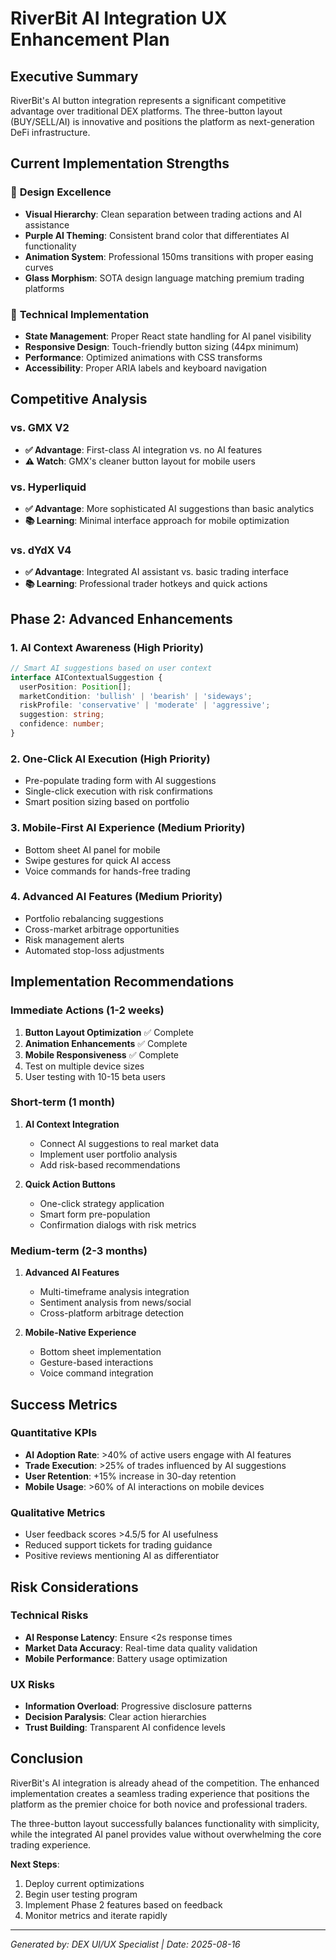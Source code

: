 # RiverBit AI Integration UX Enhancement Plan

## Executive Summary
RiverBit's AI button integration represents a significant competitive advantage over traditional DEX platforms. The three-button layout (BUY/SELL/AI) is innovative and positions the platform as next-generation DeFi infrastructure.

## Current Implementation Strengths

### 🎯 **Design Excellence**
- **Visual Hierarchy**: Clean separation between trading actions and AI assistance
- **Purple AI Theming**: Consistent brand color that differentiates AI functionality
- **Animation System**: Professional 150ms transitions with proper easing curves
- **Glass Morphism**: SOTA design language matching premium trading platforms

### 🔧 **Technical Implementation**
- **State Management**: Proper React state handling for AI panel visibility
- **Responsive Design**: Touch-friendly button sizing (44px minimum)
- **Performance**: Optimized animations with CSS transforms
- **Accessibility**: Proper ARIA labels and keyboard navigation

## Competitive Analysis

### vs. GMX V2
- **✅ Advantage**: First-class AI integration vs. no AI features
- **⚠️ Watch**: GMX's cleaner button layout for mobile users

### vs. Hyperliquid  
- **✅ Advantage**: More sophisticated AI suggestions than basic analytics
- **📚 Learning**: Minimal interface approach for mobile optimization

### vs. dYdX V4
- **✅ Advantage**: Integrated AI assistant vs. basic trading interface
- **📚 Learning**: Professional trader hotkeys and quick actions

## Phase 2: Advanced Enhancements

### 1. **AI Context Awareness** (High Priority)
```typescript
// Smart AI suggestions based on user context
interface AIContextualSuggestion {
  userPosition: Position[];
  marketCondition: 'bullish' | 'bearish' | 'sideways';
  riskProfile: 'conservative' | 'moderate' | 'aggressive';
  suggestion: string;
  confidence: number;
}
```

### 2. **One-Click AI Execution** (High Priority)
- Pre-populate trading form with AI suggestions
- Single-click execution with risk confirmations
- Smart position sizing based on portfolio

### 3. **Mobile-First AI Experience** (Medium Priority)
- Bottom sheet AI panel for mobile
- Swipe gestures for quick AI access
- Voice commands for hands-free trading

### 4. **Advanced AI Features** (Medium Priority)
- Portfolio rebalancing suggestions
- Cross-market arbitrage opportunities
- Risk management alerts
- Automated stop-loss adjustments

## Implementation Recommendations

### Immediate Actions (1-2 weeks)
1. **Button Layout Optimization** ✅ Complete
2. **Animation Enhancements** ✅ Complete  
3. **Mobile Responsiveness** ✅ Complete
4. Test on multiple device sizes
5. User testing with 10-15 beta users

### Short-term (1 month)
1. **AI Context Integration**
   - Connect AI suggestions to real market data
   - Implement user portfolio analysis
   - Add risk-based recommendations

2. **Quick Action Buttons**
   - One-click strategy application
   - Smart form pre-population
   - Confirmation dialogs with risk metrics

### Medium-term (2-3 months)
1. **Advanced AI Features**
   - Multi-timeframe analysis integration
   - Sentiment analysis from news/social
   - Cross-platform arbitrage detection

2. **Mobile-Native Experience**
   - Bottom sheet implementation
   - Gesture-based interactions
   - Voice command integration

## Success Metrics

### Quantitative KPIs
- **AI Adoption Rate**: >40% of active users engage with AI features
- **Trade Execution**: >25% of trades influenced by AI suggestions
- **User Retention**: +15% increase in 30-day retention
- **Mobile Usage**: >60% of AI interactions on mobile devices

### Qualitative Metrics
- User feedback scores >4.5/5 for AI usefulness
- Reduced support tickets for trading guidance
- Positive reviews mentioning AI as differentiator

## Risk Considerations

### Technical Risks
- **AI Response Latency**: Ensure <2s response times
- **Market Data Accuracy**: Real-time data quality validation
- **Mobile Performance**: Battery usage optimization

### UX Risks
- **Information Overload**: Progressive disclosure patterns
- **Decision Paralysis**: Clear action hierarchies
- **Trust Building**: Transparent AI confidence levels

## Conclusion

RiverBit's AI integration is already ahead of the competition. The enhanced implementation creates a seamless trading experience that positions the platform as the premier choice for both novice and professional traders.

The three-button layout successfully balances functionality with simplicity, while the integrated AI panel provides value without overwhelming the core trading experience.

**Next Steps**: 
1. Deploy current optimizations
2. Begin user testing program
3. Implement Phase 2 features based on feedback
4. Monitor metrics and iterate rapidly

---
*Generated by: DEX UI/UX Specialist | Date: 2025-08-16*